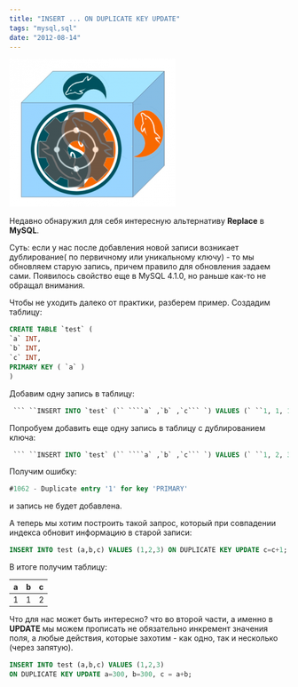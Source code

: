 ```yaml
---
title: "INSERT ... ON DUPLICATE KEY UPDATE"
tags: "mysql,sql"
date: "2012-08-14"
---
```


![](images/mysql_update_on-300x266.png "mysql_update_on")

Недавно обнаружил для себя интересную альтернативу **Replace** в **MySQL**.

Суть: если у нас после добавления новой записи возникает дублирование( по первичному или уникальному ключу) - то мы обновляем старую запись, причем правило для обновления задаем сами. Появилось свойство еще в MySQL 4.1.0, но раньше как-то не обращал внимания.

Чтобы не уходить далеко от практики, разберем пример. Создадим таблицу:

```sql
CREATE TABLE `test` (
`a` INT,
`b` INT,
`c` INT,
PRIMARY KEY ( `a` )
)
```

Добавим одну запись в таблицу:

```sql
 ``` ``INSERT INTO `test` (`` ````a` ,`b` ,`c``` `) VALUES (` ``1, 1, 1`);`
```

Попробуем добавить еще одну запись в таблицу с дублированием ключа:

```sql
 ``` ``INSERT INTO `test` (`` ````a` ,`b` ,`c``` `) VALUES (` ``1, 2, 3`);`
```

Получим ошибку:

```sql
#1062 - Duplicate entry '1' for key 'PRIMARY'
```

и запись не будет добавлена.

А теперь мы хотим построить такой запрос, который при совпадении индекса обновит информацию в старой записи:

```sql
INSERT INTO test (a,b,c) VALUES (1,2,3) ON DUPLICATE KEY UPDATE c=c+1;
```

В итоге получим таблицу:

| a | b | c |
|---|---|---|
| 1 | 1 | 2 | 


Что для нас может быть интересно? что во второй части, а именно в **UPDATE** мы можем прописать не обязательно инкремент значения поля, а любые действия, которые захотим - как одно, так и несколько (через запятую).

```sql
INSERT INTO test (a,b,c) VALUES (1,2,3)
ON DUPLICATE KEY UPDATE a=300, b=300, c = a+b;
```